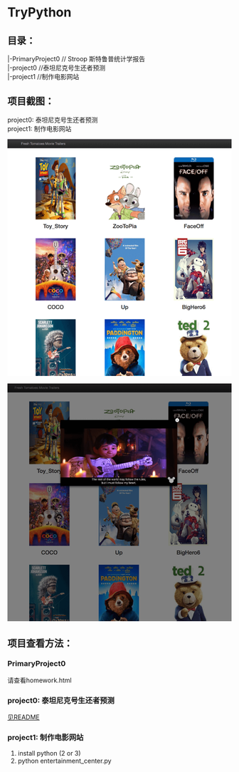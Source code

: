# TryPython

## 目录：

> 
|-PrimaryProject0  // Stroop 斯特鲁普统计学报告    
|-project0     //泰坦尼克号生还者预测   
|-project1     //制作电影网站      

## 项目截图：
project0: 泰坦尼克号生还者预测  
project1: 制作电影网站    

![image](https://github.com/lizwangying/TryPython/blob/master/screen_shots/project1_movie1.png)  

![image2](https://github.com/lizwangying/TryPython/blob/master/screen_shots/project1_movie2.png) 

## 项目查看方法：
### PrimaryProject0 
请查看homework.html    

### project0: 泰坦尼克号生还者预测
[见README](https://github.com/lizwangying/TryPython/tree/master/project0) 

### project1: 制作电影网站
1. install python (2 or 3)
2. python entertainment_center.py